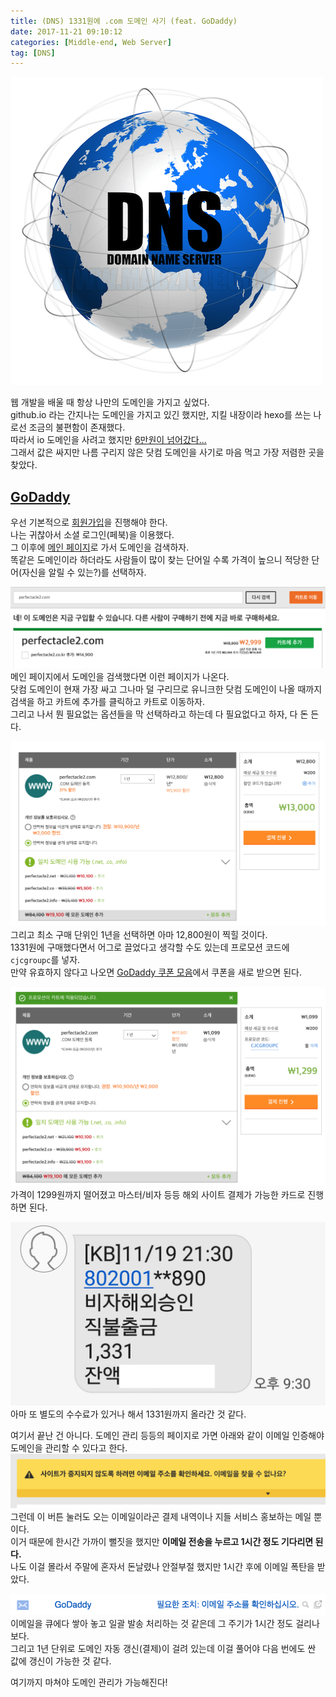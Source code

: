 ```yaml
---
title: (DNS) 1331원에 .com 도메인 사기 (feat. GoDaddy)
date: 2017-11-21 09:10:12
categories: [Middle-end, Web Server]
tag: [DNS]
---
```

![](domain-register-godaddy/thumb.png)

웹 개발을 배울 때 항상 나만의 도메인을 가지고 싶었다.  
github.io 라는 간지나는 도메인을 가지고 있긴 했지만, 지킬 내장이라 hexo를 쓰는 나로선 조금의 불편함이 존재했다.  
따라서 io 도메인을 사려고 했지만 [6만원이 넘어갔다...](https://kr.godaddy.com/tlds/io-domain)  
그래서 값은 싸지만 나름 구리지 않은 닷컴 도메인을 사기로 마음 먹고 가장 저렴한 곳을 찾았다.  

## [GoDaddy](https://godaddy.com)
우선 기본적으로 [회원가입](https://sso.godaddy.com/account/create?realm=idp&path=%2F&app=mya)을 진행해야 한다.  
나는 귀찮아서 소셜 로그인(페북)을 이용했다.  
그 이후에 [메인 페이지](https://godaddy.com)로 가서 도메인을 검색하자.  
똑같은 도메인이라 하더라도 사람들이 많이 찾는 단어일 수록 가격이 높으니 적당한 단어(자신을 알릴 수 있는?)를 선택하자.  

![](domain-register-godaddy/01.png)  
메인 페이지에서 도메인을 검색했다면 이런 페이지가 나온다.  
닷컴 도메인이 현재 가장 싸고 그나마 덜 구리므로 유니크한 닷컴 도메인이 나올 때까지 검색을 하고 카트에 추가를 클릭하고 카트로 이동하자.  
그리고 나서 뭔 필요없는 옵션들을 막 선택하라고 하는데 다 필요없다고 하자, 다 돈 든다.  

![](domain-register-godaddy/02.png)  
그리고 최소 구매 단위인 1년을 선택하면 아마 12,800원이 찍힐 것이다.  
1331원에 구매했다면서 어그로 끌었다고 생각할 수도 있는데 프로모션 코드에 `cjcgroupc`를 넣자.  
만약 유효하지 않다고 나오면 [GoDaddy 쿠폰 모음](https://www.groupon.com/coupons/stores/godaddy.com)에서 쿠폰을 새로 받으면 된다.  

![](domain-register-godaddy/03.png)  
가격이 1299원까지 떨어졌고 마스터/비자 등등 해외 사이트 결제가 가능한 카드로 진행하면 된다.  

![혹시나 못 믿을까봐 인증](domain-register-godaddy/04.png)
아마 또 별도의 수수료가 있거나 해서 1331원까지 올라간 것 같다.  

여기서 끝난 건 아니다. 도메인 관리 등등의 페이지로 가면 아래와 같이 이메일 인증해야 도메인을 관리할 수 있다고 한다.  
![](domain-register-godaddy/05.png)  
그런데 이 버튼 눌러도 오는 이메일이라곤 결제 내역이나 지들 서비스 홍보하는 메일 뿐이다.  
이거 때문에 한시간 가까이 뻘짓을 했지만 **이메일 전송을 누르고 1시간 정도 기다리면 된다.**  
나도 이걸 몰라서 주말에 혼자서 돈날렸나 안절부절 했지만 1시간 후에 이메일 폭탄을 받았다.  

![1시간 가량 기다리다 보면 다음과 같은 메일을 받을 수 있다.](domain-register-godaddy/06.png)  
이메일을 큐에다 쌓아 놓고 일괄 발송 처리하는 것 같은데 그 주기가 1시간 정도 걸리나보다.  
그리고 1년 단위로 도메인 자동 갱신(결제)이 걸려 있는데 이걸 풀어야 다음 번에도 싼 값에 갱신이 가능한 것 같다.  

여기까지 마쳐야 도메인 관리가 가능해진다!
